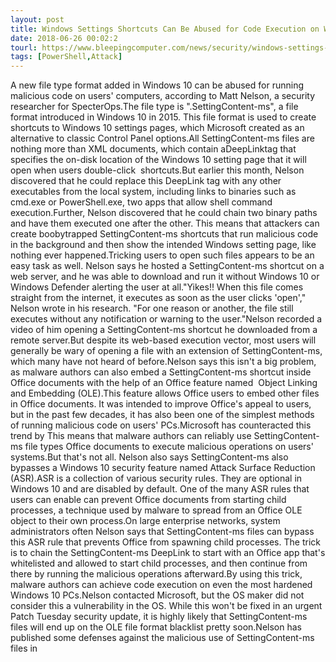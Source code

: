 ```yaml
---
layout: post
title: Windows Settings Shortcuts Can Be Abused for Code Execution on Windows 10
date: 2018-06-26 00:02:2
tourl: https://www.bleepingcomputer.com/news/security/windows-settings-shortcuts-can-be-abused-for-code-execution-on-windows-10/
tags: [PowerShell,Attack]
---
```

A new file type format added in Windows 10 can be abused for running malicious code on users' computers, according to Matt Nelson, a security researcher for SpecterOps.The file type is ".SettingContent-ms", a file format introduced in Windows 10 in 2015. This file format is used to create shortcuts to Windows 10 settings pages, which Microsoft created as an alternative to classic Control Panel options.All SettingContent-ms files are nothing more than XML documents, which contain aDeepLinktag that specifies the on-disk location of the Windows 10 setting page that it will open when users double-click  shortcuts.But earlier this month, Nelson discovered that he could replace this DeepLink tag with any other executables from the local system, including links to binaries such as cmd.exe or PowerShell.exe, two apps that allow shell command execution.Further, Nelson discovered that he could chain two binary paths and have them executed one after the other. This means that attackers can create boobytrapped SettingContent-ms shortcuts that run malicious code in the background and then show the intended Windows setting page, like nothing ever happened.Tricking users to open such files appears to be an easy task as well. Nelson says he hosted a SettingContent-ms shortcut on a web server, and he was able to download and run it without Windows 10 or Windows Defender alerting the user at all."Yikes!! When this file comes straight from the internet, it executes as soon as the user clicks 'open'," Nelson wrote in his research. "For one reason or another, the file still executes without any notification or warning to the user."Nelson recorded a video of him opening a SettingContent-ms shortcut he downloaded from a remote server.But despite its web-based execution vector, most users will generally be wary of opening a file with an extension of SettingContent-ms, which many have not heard of before.Nelson says this isn't a big problem, as malware authors can also embed a SettingContent-ms shortcut inside Office documents with the help of an Office feature named  Object Linking and Embedding (OLE).This feature allows Office users to embed other files in Office documents. It was intended to improve Office's appeal to users, but in the past few decades, it has also been one of the simplest methods of running malicious code on users' PCs.Microsoft has counteracted this trend by This means that malware authors can reliably use SettingContent-ms file types Office documents to execute malicious operations on users' systems.But that's not all. Nelson also says SettingContent-ms also bypasses a Windows 10 security feature named Attack Surface Reduction (ASR).ASR is a collection of various security rules. They are optional in Windows 10 and are disabled by default. One of the many ASR rules that users can enable can prevent Office documents from starting child processes, a technique used by malware to spread from an Office OLE object to their own process.On large enterprise networks, system administrators often Nelson says that SettingContent-ms files can bypass this ASR rule that prevents Office from spawning child processes. The trick is to chain the SettingContent-ms DeepLink to start with an Office app that's whitelisted and allowed to start child processes, and then continue from there by running the malicious operations afterward.By using this trick, malware authors can achieve code execution on even the most hardened Windows 10 PCs.Nelson contacted Microsoft, but the OS maker did not consider this a vulnerability in the OS. While this won't be fixed in an urgent Patch Tuesday security update, it is highly likely that SettingContent-ms files will end up on the OLE file format blacklist pretty soon.Nelson has published some defenses against the malicious use of SettingContent-ms files in 